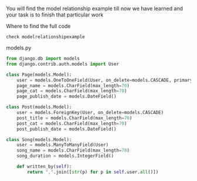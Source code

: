 You will find the model relationship example till now we have learned and your task is to finish that particular work 

Where to find the full code
```text
check modelrelationshipexample
```

models.py
```python
from django.db import models
from django.contrib.auth.models import User

class Page(models.Model):
    user = models.OneToOneField(User, on_delete=models.CASCADE, primary_key=True)
    page_name = models.CharField(max_length=70)
    page_cat = models.CharField(max_length=70)
    page_publish_date = models.DateField()

class Post(models.Model):
    user = models.ForeignKey(User, on_delete=models.CASCADE)
    post_title = models.CharField(max_length=70)
    post_cat = models.CharField(max_length=70)
    post_publish_date = models.DateField()

class Song(models.Model):
    user = models.ManyToManyField(User)
    song_name = models.CharField(max_length=70)
    song_duration = models.IntegerField()

    def written_by(self):
        return ",".join([str(p) for p in self.user.all()])
```
